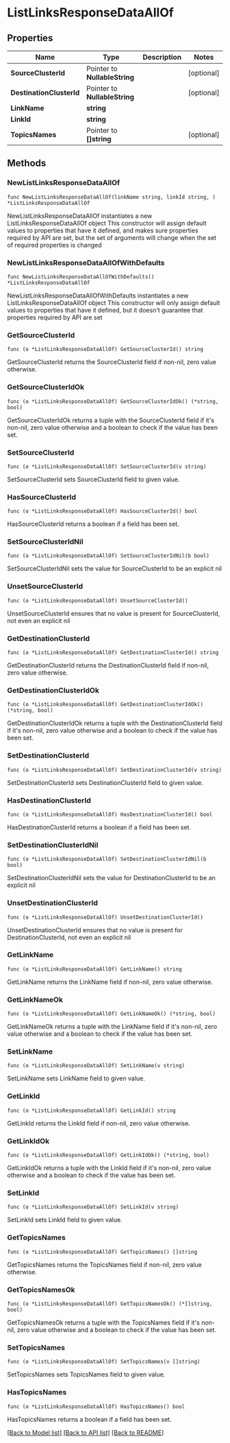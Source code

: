 # ListLinksResponseDataAllOf

## Properties

Name | Type | Description | Notes
------------ | ------------- | ------------- | -------------
**SourceClusterId** | Pointer to **NullableString** |  | [optional] 
**DestinationClusterId** | Pointer to **NullableString** |  | [optional] 
**LinkName** | **string** |  | 
**LinkId** | **string** |  | 
**TopicsNames** | Pointer to **[]string** |  | [optional] 

## Methods

### NewListLinksResponseDataAllOf

`func NewListLinksResponseDataAllOf(linkName string, linkId string, ) *ListLinksResponseDataAllOf`

NewListLinksResponseDataAllOf instantiates a new ListLinksResponseDataAllOf object
This constructor will assign default values to properties that have it defined,
and makes sure properties required by API are set, but the set of arguments
will change when the set of required properties is changed

### NewListLinksResponseDataAllOfWithDefaults

`func NewListLinksResponseDataAllOfWithDefaults() *ListLinksResponseDataAllOf`

NewListLinksResponseDataAllOfWithDefaults instantiates a new ListLinksResponseDataAllOf object
This constructor will only assign default values to properties that have it defined,
but it doesn't guarantee that properties required by API are set

### GetSourceClusterId

`func (o *ListLinksResponseDataAllOf) GetSourceClusterId() string`

GetSourceClusterId returns the SourceClusterId field if non-nil, zero value otherwise.

### GetSourceClusterIdOk

`func (o *ListLinksResponseDataAllOf) GetSourceClusterIdOk() (*string, bool)`

GetSourceClusterIdOk returns a tuple with the SourceClusterId field if it's non-nil, zero value otherwise
and a boolean to check if the value has been set.

### SetSourceClusterId

`func (o *ListLinksResponseDataAllOf) SetSourceClusterId(v string)`

SetSourceClusterId sets SourceClusterId field to given value.

### HasSourceClusterId

`func (o *ListLinksResponseDataAllOf) HasSourceClusterId() bool`

HasSourceClusterId returns a boolean if a field has been set.

### SetSourceClusterIdNil

`func (o *ListLinksResponseDataAllOf) SetSourceClusterIdNil(b bool)`

 SetSourceClusterIdNil sets the value for SourceClusterId to be an explicit nil

### UnsetSourceClusterId
`func (o *ListLinksResponseDataAllOf) UnsetSourceClusterId()`

UnsetSourceClusterId ensures that no value is present for SourceClusterId, not even an explicit nil
### GetDestinationClusterId

`func (o *ListLinksResponseDataAllOf) GetDestinationClusterId() string`

GetDestinationClusterId returns the DestinationClusterId field if non-nil, zero value otherwise.

### GetDestinationClusterIdOk

`func (o *ListLinksResponseDataAllOf) GetDestinationClusterIdOk() (*string, bool)`

GetDestinationClusterIdOk returns a tuple with the DestinationClusterId field if it's non-nil, zero value otherwise
and a boolean to check if the value has been set.

### SetDestinationClusterId

`func (o *ListLinksResponseDataAllOf) SetDestinationClusterId(v string)`

SetDestinationClusterId sets DestinationClusterId field to given value.

### HasDestinationClusterId

`func (o *ListLinksResponseDataAllOf) HasDestinationClusterId() bool`

HasDestinationClusterId returns a boolean if a field has been set.

### SetDestinationClusterIdNil

`func (o *ListLinksResponseDataAllOf) SetDestinationClusterIdNil(b bool)`

 SetDestinationClusterIdNil sets the value for DestinationClusterId to be an explicit nil

### UnsetDestinationClusterId
`func (o *ListLinksResponseDataAllOf) UnsetDestinationClusterId()`

UnsetDestinationClusterId ensures that no value is present for DestinationClusterId, not even an explicit nil
### GetLinkName

`func (o *ListLinksResponseDataAllOf) GetLinkName() string`

GetLinkName returns the LinkName field if non-nil, zero value otherwise.

### GetLinkNameOk

`func (o *ListLinksResponseDataAllOf) GetLinkNameOk() (*string, bool)`

GetLinkNameOk returns a tuple with the LinkName field if it's non-nil, zero value otherwise
and a boolean to check if the value has been set.

### SetLinkName

`func (o *ListLinksResponseDataAllOf) SetLinkName(v string)`

SetLinkName sets LinkName field to given value.


### GetLinkId

`func (o *ListLinksResponseDataAllOf) GetLinkId() string`

GetLinkId returns the LinkId field if non-nil, zero value otherwise.

### GetLinkIdOk

`func (o *ListLinksResponseDataAllOf) GetLinkIdOk() (*string, bool)`

GetLinkIdOk returns a tuple with the LinkId field if it's non-nil, zero value otherwise
and a boolean to check if the value has been set.

### SetLinkId

`func (o *ListLinksResponseDataAllOf) SetLinkId(v string)`

SetLinkId sets LinkId field to given value.


### GetTopicsNames

`func (o *ListLinksResponseDataAllOf) GetTopicsNames() []string`

GetTopicsNames returns the TopicsNames field if non-nil, zero value otherwise.

### GetTopicsNamesOk

`func (o *ListLinksResponseDataAllOf) GetTopicsNamesOk() (*[]string, bool)`

GetTopicsNamesOk returns a tuple with the TopicsNames field if it's non-nil, zero value otherwise
and a boolean to check if the value has been set.

### SetTopicsNames

`func (o *ListLinksResponseDataAllOf) SetTopicsNames(v []string)`

SetTopicsNames sets TopicsNames field to given value.

### HasTopicsNames

`func (o *ListLinksResponseDataAllOf) HasTopicsNames() bool`

HasTopicsNames returns a boolean if a field has been set.


[[Back to Model list]](../README.md#documentation-for-models) [[Back to API list]](../README.md#documentation-for-api-endpoints) [[Back to README]](../README.md)


